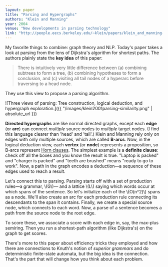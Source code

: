 ```yaml
---
layout: paper
title: "Parsing and Hypergraphs"
authors: "Klein and Manning"
year: 2004
venue: "New developments in parsing technology"
link: "http://people.eecs.berkeley.edu/~klein/papers/klein_and_manning-parsing_and_hypergraphs-IWPT_2001.pdf"
---
```


My favorite things to combine: graph theory and NLP. Today's paper takes a look at parsing from the lens of Dijkstra's algorithm for shortest paths. The authors plainly state the **key idea** of this paper: 

> There is intuitively very little difference between (a) combining subtrees to form a tree, (b) combining hypotheses to form a conclusion, and (c) visiting all tail nodes of a hyperarc before traversing to a head node.

They use this view to propose a parsing algorithm.

![Three views of parsing: Tree construction, logical deduction, and hypergraph exploration.]({{ "/images/klein2001parsing-similarity.png" | absolute_url }})

<!--more-->

**Directed hypergraphs** are like normal directed graphs, except each **edge** (or **arc**) can connect *multiple* source nodes to *multiple* target nodes. (I find this language clearer than 'head' and 'tail'.) Klein and Manning rely only on edges with only multiple sources, which are called **B-arcs**. Now, in the logical deduction view, each **vertex** (or **node**) represents a proposition, so B-arcs represent [Horn clauses](https://en.wikipedia.org/wiki/Horn_clause). The simplest example is a **definite clause**: check off all the boxes and you know the result is true. "Laptop is packed" and "charger is packed" and "teeth are brushed" means "ready to go to work". Now, a path in the graph encodes a deduction—a sequence of these edges used to reach a result.

Let's connect this to parsing. Parsing starts off with a set of production rules—a grammar, \\(G\\)— and a lattice \\(L\\) saying which words occur at which spans of the sentence. So let's initialize each of the \\(O(n^2)\\) spans as a node. We'll also create an arc for each production rule connecting its descendants to the span it contains. Finally, we create a special source node, which connects to each word. Now, a parse of a sentence becomes a path from the source node to the root edge. 

To score these, we associate a score with each edge in, say, the max-plus semiring. Then you run a shortest-path algorithm (like Dijkstra's) on the graph to get scores. 

There's more to this paper about efficiency tricks they employed and how there are connections to Knuth's notion of *superior grammars* and do deterministic finite-state automata, but the big idea is the connection. That's the part that will change how you think about each problem.
